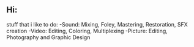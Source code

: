 ## Hi:  
stuff that i like to do: 
-Sound: Mixing, Foley, Mastering, Restoration, SFX creation
-Video: Editing, Coloring, Multiplexing
-Picture: Editing, Photography and Graphic Design
